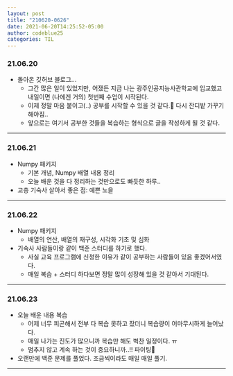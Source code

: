 ```yaml
---
layout: post
title: "210620-0626"
date: 2021-06-20T14:25:52-05:00
author: codeblue25
categories: TIL
---
```


<h3>21.06.20</h3>

- 돌아온 깃허브 블로그...
  - 그간 많은 일이 있었지만, 어쟀든 지금 나는 광주인공지능사관학교에 입교했고 내일이면 (나에겐 거의) 첫번째 수업이 시작된다.
  - 이제 정말 마음 붙이고(..) 공부를 시작할 수 있을 것 같다.🤯 다시 잔디밭 가꾸기 해야짐..
  - 앞으로는 여기서 공부한 것들을 복습하는 형식으로 글을 작성하게 될 것 같다.

---

<h3>21.06.21</h3>

- Numpy 패키지
  - 기본 개념, Numpy 배열 내용 정리
  - 오늘 배운 것을 다 정리하는 것만으로도 빠듯한 하루..
- 고층 기숙사 살아서 좋은 점: 예쁜 노을

---

<h3>21.06.22</h3>

- Numpy 패키지
  - 배열의 연산, 배열의 재구성, 시각화 기초 및 심화
- 기숙사 사람들이랑 같이 백준 스터디를 하기로 했다.
  - 사실 교육 프로그램에 신청한 이유가 같이 공부하는 사람들이 있음 좋겠어서였다.
  - 매일 복습 + 스터디 하다보면 정말 많이 성장해 있을 것 같아서 기대된다.

---

<h3>21.06.23</h3>

- 오늘 배운 내용 복습
  - 어제 너무 피곤해서 전부 다 복습 못하고 잤더니 복습량이 어마무시하게 늘어났다.
  - 매일 나가는 진도가 많으니까 복습만 해도 벅찬 일정이다. ㅠ
  - 멈추지 않고 계속 하는 것이 중요하니까..!! 파이팅💪
- 오랜만에 백준 문제를 풀었다. 조금씩이라도 매일 매일 풀기.

---
